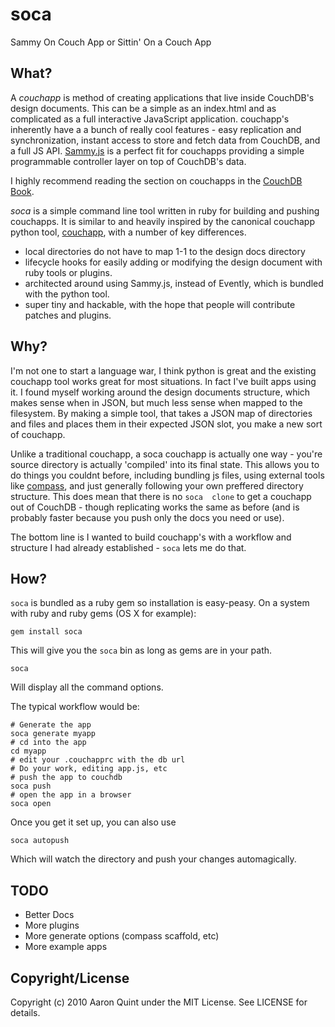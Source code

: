 # soca

Sammy On Couch App or Sittin' On a Couch App

## What?

A *couchapp* is method of creating applications that live inside CouchDB's 
design documents. This can be a simple as an index.html and as complicated
as a full interactive JavaScript application. couchapp's inherently have a
a bunch of really cool features - easy replication and synchronization,
instant access to store and fetch data from CouchDB, and a full JS API. [Sammy.js](http://code.quirkey.com/sammy) is a perfect fit for couchapps providing a simple programmable controller layer on top of CouchDB's data.

I highly recommend reading the section on couchapps in the [CouchDB Book](http://guide.couchdb.org/editions/1/en/standalone.html).

*soca* is a simple command line tool written in ruby for building and pushing 
couchapps. It is similar to and heavily inspired by the canonical couchapp
python tool, [couchapp](http://github.com/couchapp/couchapp), with a number
of key differences.

* local directories do not have to map 1-1 to the design docs directory
* lifecycle hooks for easily adding or modifying the design document with
  ruby tools or plugins.
* architected around using Sammy.js, instead of Evently, which is bundled
  with the python tool.
* super tiny and hackable, with the hope that people will contribute patches
  and plugins.

## Why?

I'm not one to start a language war, I think python is great and the existing 
couchapp tool works great for most situations. In fact I've built apps using
it. I found myself working around the design documents structure, which makes 
sense when in JSON, but much less sense when mapped to the filesystem. By making a simple tool, that takes a JSON map of directories and files and
places them in their expected JSON slot, you make a new sort of couchapp.

Unlike a traditional couchapp, a soca couchapp is actually one way - you're 
source directory is actually 'compiled' into its final state. This allows you
to do things you couldnt before, including bundling js files, using external
tools like [compass](http://compass-style.org), and just generally following
your own preffered directory structure. This does mean that there is no `soca 
clone` to get a couchapp out of CouchDB - though replicating works the same as 
before (and is probably faster because you push only the docs you need or 
use).

The bottom line is I wanted to build couchapp's with a workflow and structure 
I had already established - `soca` lets me do that.

## How?

`soca` is bundled as a ruby gem so installation is easy-peasy. On a system 
with ruby and ruby gems (OS X for example):

    gem install soca
    
This will give you the `soca` bin as long as gems are in your path.

    soca
    
Will display all the command options.

The typical workflow would be:

    # Generate the app
    soca generate myapp 
    # cd into the app
    cd myapp
    # edit your .couchapprc with the db url
    # Do your work, editing app.js, etc
    # push the app to couchdb
    soca push
    # open the app in a browser
    soca open

Once you get it set up, you can also use 

    soca autopush
    
Which will watch the directory and push your changes automagically.

## TODO

* Better Docs
* More plugins
* More generate options (compass scaffold, etc)
* More example apps

## Copyright/License

Copyright (c) 2010 Aaron Quint under the MIT License. See LICENSE for details.
